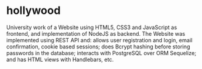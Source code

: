 # hollywood

University work of a Website using HTML5, CSS3 and JavaScript as frontend, and implementation of NodeJS as backend. The Website was implemented using REST API and: allows user registration and login, email confirmation, cookie based sessions; does Bcrypt hashing before storing passwords in the database; interacts with PostgreSQL over ORM Sequelize; and has HTML views with Handlebars, etc.

